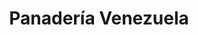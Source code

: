 ---
title: "Panadería Venezuela"
url: /caracas/panaderia-venezuela-av-los-proceres/
shop: panadería
---